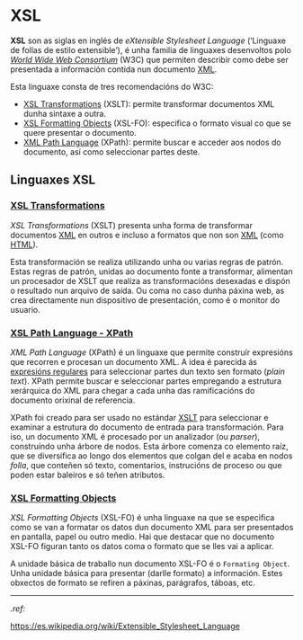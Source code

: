 # XSL

**XSL** son as siglas en inglés de *eXtensible Stylesheet Language* (‘Linguaxe de follas de estilo extensible’), é unha familia de linguaxes desenvoltos polo *[World Wide Web Consortium](https://es.wikipedia.org/wiki/World_Wide_Web_Consortium)* (W3C) que permiten describir como debe ser presentada a información contida nun documento [XML](https://es.wikipedia.org/wiki/XML).

Esta linguaxe consta de tres recomendacións do W3C:

- [XSL Transformations](https://es.wikipedia.org/wiki/XSL_Transformations) (XSLT): permite transformar documentos XML dunha sintaxe a outra.
- [XSL Formatting Objects](https://es.wikipedia.org/wiki/XSL_Formatting_Objects) (XSL-FO): especifica o formato visual co que se quere presentar o documento.
- [XML Path Language](https://es.wikipedia.org/wiki/XPath) (XPath): permite buscar e acceder aos nodos do documento, así como seleccionar partes deste.

## Linguaxes XSL

### [XSL Transformations](https://es.wikipedia.org/wiki/XSL_Transformations)

*XSL Transformations* (XSLT) presenta unha forma de transformar documentos [XML](https://es.wikipedia.org/wiki/XML) en outros e incluso a formatos que non son [XML](https://es.wikipedia.org/wiki/XML) (como [HTML](https://es.wikipedia.org/wiki/HTML)).

Esta transformación se realiza utilizando unha ou varias regras de patrón. Estas regras de patrón, unidas ao documento fonte a transformar, alimentan un procesador de XSLT que realiza as transformacións desexadas e dispón o resultado nun arquivo de saída. Ou coma no caso dunha páxina web, as crea directamente nun dispositivo de presentación, como é o monitor do usuario.

### [XSL Path Language - XPath](https://es.wikipedia.org/wiki/XPath)

*XML Path Language* (XPath) é un linguaxe que permite construír expresións que recorren e procesan un documento XML. A idea é parecida ás [expresións regulares](https://es.wikipedia.org/wiki/Expresiones_regulares) para seleccionar partes dun texto sen formato (*plain text*). XPath permite buscar e seleccionar partes empregando a estrutura xerárquica do XML para chegar a cada unha das ramificacións do documento orixinal de referencia.

XPath foi creado para ser usado no estándar [XSLT](https://es.wikipedia.org/wiki/XSLT) para seleccionar e examinar a estrutura do documento de entrada para transformación. Para iso, un documento XML é procesado por un analizador (ou *parser*), construíndo unha árbore de nodos. Esta árbore comenza co elemento raíz, que se diversifica ao longo dos elementos que colgan del e acaba en nodos *folla*, que conteñen só texto, comentarios, instrucións de proceso ou que poden estar baleiros e só teñen atributos.

### [XSL Formatting Objects](https://es.wikipedia.org/wiki/XSL_Formatting_Objects)

*XSL Formatting Objects* (XSL-FO) é unha linguaxe na que se especifica como se van a formatar os datos dun documento XML para ser presentados en pantalla, papel ou outro medio. Hai que destacar que no documento XSL-FO figuran tanto os datos coma o formato que se lles vai a aplicar.

A unidade básica de traballo nun documento XSL-FO é o ``Formating Object``. Unha unidade básica para presentar (darlle formato) a información. Estes obxectos de formato se refiren a páxinas, parágrafos, táboas, etc.

---

_.ref:_

https://es.wikipedia.org/wiki/Extensible_Stylesheet_Language